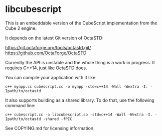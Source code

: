 # libcubescript

This is an embeddable version of the CubeScript implementation from the
Cube 2 engine.

It depends on the latest Git version of OctaSTD:

https://git.octaforge.org/tools/octastd.git/
https://github.com/OctaForge/OctaSTD

Currently the API is unstable and the whole thing is a work in progress. It
requires C++14, just like OctaSTD does.

You can compile your application with it like:

    c++ myapp.cc cubescript.cc -o myapp -std=c++14 -Wall -Wextra -I. -Ipath/to/octastd

It also supports building as a shared library. To do that, use the following
command line:

    c++ cubescript.cc -o libcubescript.so -std=c++14 -Wall -Wextra -I. -Ipath/to/octastd -shared -fPIC

See COPYING.md for licensing information.

